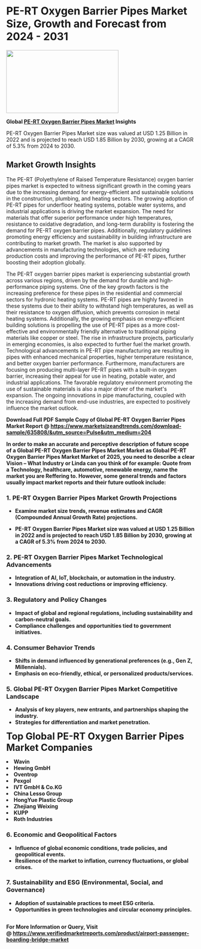 <H1>PE-RT Oxygen Barrier Pipes Market Size, Growth and Forecast from 2024 - 2031</H1><img class="aligncenter size-medium wp-image-584254" src="https://thirdeyenews.in/wp-content/uploads/2024/09/Global-Market-Research-300x168.jpeg" alt="" width="300" height="168" /><p><strong>Global&nbsp;<a href="https://www.marketsizeandtrends.com/download-sample/635808/&amp;utm_source=Pulse&amp;utm_medium=204">PE-RT Oxygen Barrier Pipes Market</a> Insights</strong></p><p>PE-RT Oxygen Barrier Pipes Market size was valued at USD 1.25 Billion in 2022 and is projected to reach USD 1.85 Billion by 2030, growing at a CAGR of 5.3% from 2024 to 2030.</p><p><h2>Market Growth Insights</h2> <p>The PE-RT (Polyethylene of Raised Temperature Resistance) oxygen barrier pipes market is expected to witness significant growth in the coming years due to the increasing demand for energy-efficient and sustainable solutions in the construction, plumbing, and heating sectors. The growing adoption of PE-RT pipes for underfloor heating systems, potable water systems, and industrial applications is driving the market expansion. The need for materials that offer superior performance under high temperatures, resistance to oxidative degradation, and long-term durability is fostering the demand for PE-RT oxygen barrier pipes. Additionally, regulatory guidelines promoting energy efficiency and sustainability in building infrastructure are contributing to market growth. The market is also supported by advancements in manufacturing technologies, which are reducing production costs and improving the performance of PE-RT pipes, further boosting their adoption globally.</p> <p><strong></strong></p> <p>The PE-RT oxygen barrier pipes market is experiencing substantial growth across various regions, driven by the demand for durable and high-performance piping systems. One of the key growth factors is the increasing preference for these pipes in the residential and commercial sectors for hydronic heating systems. PE-RT pipes are highly favored in these systems due to their ability to withstand high temperatures, as well as their resistance to oxygen diffusion, which prevents corrosion in metal heating systems. Additionally, the growing emphasis on energy-efficient building solutions is propelling the use of PE-RT pipes as a more cost-effective and environmentally friendly alternative to traditional piping materials like copper or steel. The rise in infrastructure projects, particularly in emerging economies, is also expected to further fuel the market growth. Technological advancements in PE-RT pipe manufacturing are resulting in pipes with enhanced mechanical properties, higher temperature resistance, and better oxygen barrier performance. Furthermore, manufacturers are focusing on producing multi-layer PE-RT pipes with a built-in oxygen barrier, increasing their appeal for use in heating, potable water, and industrial applications. The favorable regulatory environment promoting the use of sustainable materials is also a major driver of the market's expansion. The ongoing innovations in pipe manufacturing, coupled with the increasing demand from end-use industries, are expected to positively influence the market outlook. <p><strong></p><p><span class=""><strong>Download Full PDF Sample Copy of Global PE-RT Oxygen Barrier Pipes Market Report</strong> @ <a href="https://www.marketsizeandtrends.com/download-sample/635808/&amp;utm_source=Pulse&amp;utm_medium=204" target="_blank">https://www.marketsizeandtrends.com/download-sample/635808/&amp;utm_source=Pulse&amp;utm_medium=204</a></span></p><p>In order to make an accurate and perceptive description of future scope of a Global&nbsp;PE-RT Oxygen Barrier Pipes Market Market as Global&nbsp;PE-RT Oxygen Barrier Pipes Market Market of 2025, you need to describe a clear Vision &ndash; What Industry or Linda can you think of for example: Quote from a Technology, healthcare, automotive, renewable energy, name the market you are Reffering to. However, some general trends and factors usually impact market reports and their future outlook include:</p><h3>1.&nbsp;<strong>PE-RT Oxygen Barrier Pipes Market Growth Projections</strong></h3><ul><li>Examine market size trends, revenue estimates and CAGR (Compounded Annual Growth Rate) projections.</li><li><p>PE-RT Oxygen Barrier Pipes Market size was valued at USD 1.25 Billion in 2022 and is projected to reach USD 1.85 Billion by 2030, growing at a CAGR of 5.3% from 2024 to 2030.</p></li></ul><h3>2.&nbsp;<strong>PE-RT Oxygen Barrier Pipes Market Technological Advancements</strong></h3><ul><li>Integration of AI, IoT, blockchain, or automation in the industry.</li><li>Innovations driving cost reductions or improving efficiency.</li></ul><h3>3.&nbsp;<strong>Regulatory and Policy Changes</strong></h3><ul><li>Impact of global and regional regulations, including sustainability and carbon-neutral goals.</li><li>Compliance challenges and opportunities tied to government initiatives.</li></ul><h3>4.&nbsp;<strong>Consumer Behavior Trends</strong></h3><ul><li>Shifts in demand influenced by generational preferences (e.g., Gen Z, Millennials).</li><li>Emphasis on eco-friendly, ethical, or personalized products/services.</li></ul><h3>5.&nbsp;<strong>Global PE-RT Oxygen Barrier Pipes Market Competitive Landscape</strong></h3><ul><li>Analysis of key players, new entrants, and partnerships shaping the industry.</li><li>Strategies for differentiation and market penetration.</li></ul><p data-pm-slice="1 1 []"><span style="color: inherit; font-family: inherit; font-size: 25px;">Top Global PE-RT Oxygen Barrier Pipes Market Companies</span></p><div class="" data-test-id=""><p><li>Wavin</li><li> Hewing GmbH</li><li> Oventrop</li><li> Pexgol</li><li> IVT GmbH & Co.KG</li><li> China Lesso Group</li><li> HongYue Plastic Group</li><li> Zhejiang Weixing</li><li> KUPP</li><li> Roth Industries</li></p></div><h3>6.&nbsp;<strong>Economic and Geopolitical Factors</strong></h3><ul><li>Influence of global economic conditions, trade policies, and geopolitical events.</li><li>Resilience of the market to inflation, currency fluctuations, or global crises.</li></ul><h3>7.&nbsp;<strong>Sustainability and ESG (Environmental, Social, and Governance)</strong></h3><ul><li>Adoption of sustainable practices to meet ESG criteria.</li><li>Opportunities in green technologies and circular economy principles.</li></ul><h2><strong style="font-size: 14px;">For More Information or Query, Visit @&nbsp;</strong><a style="background-color: #ffffff; font-size: 14px;" href="https://www.marketsizeandtrends.com/report/pe-rt-oxygen-barrier-pipes-market/" target="_blank">https://www.verifiedmarketreports.com/product/airport-passenger-boarding-bridge-market</a></h2>
